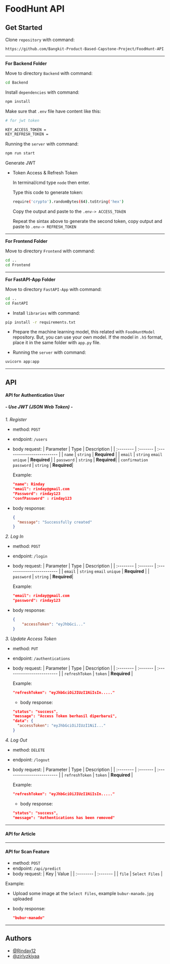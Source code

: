 # FoodHunt API

## Get Started
Clone `repository` with command: 
```bash
https://github.com/Bangkit-Product-Based-Capstone-Project/FoodHunt-API.git
```
---
**For Backend Folder**

Move to directory `Backend` with command:
```sh
cd Backend
```

Install `dependencies` with command:
```sh
npm install
```

Make sure that `.env` file have content like this:
```sh
# for jwt token

KEY_ACCESS_TOKEN = 
KEY_REFRESH_TOKEN =
```

Running the `server` with command:
```sh
npm run start
```
Generate JWT

* Token Access & Refresh Token
  
  In terminal/cmd type `node` then enter.
  
  Type this code to generate token: 
  ```sh
  require('crypto').randomBytes(64).toString('hex')
  ```
  Copy the output and paste to the `.env-> ACCESS_TOkEN`

  Repeat the sintax above to generate the second token, copy 
  output and paste to `.env-> REFRESH_TOKEN`
---
**For Frontend Folder**

Move to directory `Frontend` with command:
```sh
cd ..
cd Frontend
```
---
**For FastAPI-App Folder**

Move to directory `FastAPI-App` with command:
```sh
cd ..
cd FastAPI
```
* Install `libraries` with command: 
```sh
pip install -r requirements.txt
```

* Prepare the machine learning model, this related with `FoodHuntModel` repository. But, you can use your own model. If the model in `.h5` format, place it in the same folder with `app.py` file.

* Running the `server` with command:
```sh
uvicorn app:app
```
---
## API

#### API for Authentication User

##### - Use JWT (JSON Web Token) -

 *1. Register*

  * method: `POST`
  * endpoint: `/users`
  * body request:
    | Parameter | Type     | Description                |
    | :-------- | :------- | :------------------------- |
    | `name` | `string` | **Required** |
    | `email` | `string` `email` `unique` | **Required** |
    | `password` | `string` | **Required**|
    | `confirmation password` | `string` | **Required**|

    Example: 
    ```json
    "name": Rinday
    "email": rinday@gmail.com
    "Password": rinday123
    "confPassword" : rinday123
    ```

* body response:
    ```json
    {
      "message": "Successfully created"
    }
    ```

 *2. Log In*

  * method: `POST`
  * endpoint: `/login`
  * body request:
    | Parameter | Type     | Description                |
    | :-------- | :------- | :------------------------- |
    | `email` | `string` `email` `unique` | **Required** |
    | `password` | `string` | **Required**|

    Example: 
    ```json
    "email": rinday@gmail.com
    "password": rinday123
    ```

  * body response:
    ```json
    {
        "accessToken": "eyJhbGci..."
    }
    ```

 *3. Update Access Token*
  * method: `PUT`
  * endpoint: `/authentications`
  * body request:
    | Parameter | Type     | Description                |
    | :-------- | :------- | :------------------------- |
    | `refreshToken` | `token` | **Required** |

    Example: 
    ```json
    "refreshToken": "eyJhbGciOiJIUzI1NiIsIn....."
    ```

    * body response:
    ```json
    "status": "success",
    "message": "Access Token berhasil diperbarui",
    "data": {
      "accessToken": "eyJhbGciOiJIUzI1NiI..."
    }
    ```

 *4. Log Out*
  * method: `DELETE`
  * endpoint: `/logout`
  * body request:
    | Parameter | Type     | Description                |
    | :-------- | :------- | :------------------------- |
    | `refreshToken` | `token` | **Required** |

    Example: 
    ```json
    "refreshToken": "eyJhbGciOiJIUzI1NiIsIn....."
    ```

    * body response:
    ```json
    "status": "success",
    "message": "Authentications has been removed"
    ```
---
#### API for Article
---
#### API for Scan Feature
  * method: `POST`
  * endpoint: `/api/predict`
  * body request:
    | Key | Value     |
    | :-------- | :------- |
    | `file` | `Select Files` |

Example:

* Upload some image at the `Select Files`, example `bubur-manado.jpg` uploaded

 * body response:
    ```json
    "bubur-manado"
    ```
---
## Authors

- [@Rinday12](https://github.com/Rinday12)
- [@zirlyzkiyaa](https://github.com/zirlyzkiyaa)
